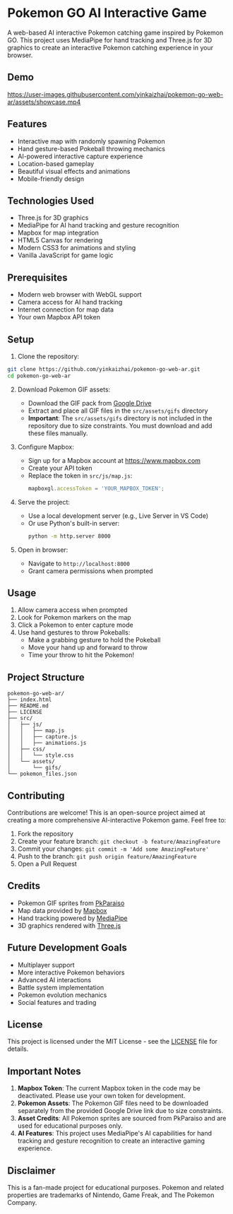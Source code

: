 # Pokemon GO AI Interactive Game

A web-based AI interactive Pokemon catching game inspired by Pokemon GO. This project uses MediaPipe for hand tracking and Three.js for 3D graphics to create an interactive Pokemon catching experience in your browser.

## Demo

https://user-images.githubusercontent.com/yinkaizhai/pokemon-go-web-ar/assets/showcase.mp4

## Features

- Interactive map with randomly spawning Pokemon
- Hand gesture-based Pokeball throwing mechanics
- AI-powered interactive capture experience
- Location-based gameplay
- Beautiful visual effects and animations
- Mobile-friendly design

## Technologies Used

- Three.js for 3D graphics
- MediaPipe for AI hand tracking and gesture recognition
- Mapbox for map integration
- HTML5 Canvas for rendering
- Modern CSS3 for animations and styling
- Vanilla JavaScript for game logic

## Prerequisites

- Modern web browser with WebGL support
- Camera access for AI hand tracking
- Internet connection for map data
- Your own Mapbox API token

## Setup

1. Clone the repository:
```bash
git clone https://github.com/yinkaizhai/pokemon-go-web-ar.git
cd pokemon-go-web-ar
```

2. Download Pokemon GIF assets:
   - Download the GIF pack from [Google Drive](https://drive.google.com/file/d/1xWZTGFYTEHtn_bqpcQE4DPcoNG7zZYLn/view?usp=drive_link)
   - Extract and place all GIF files in the `src/assets/gifs` directory
   - **Important**: The `src/assets/gifs` directory is not included in the repository due to size constraints. You must download and add these files manually.

3. Configure Mapbox:
   - Sign up for a Mapbox account at https://www.mapbox.com
   - Create your API token
   - Replace the token in `src/js/map.js`:
     ```javascript
     mapboxgl.accessToken = 'YOUR_MAPBOX_TOKEN';
     ```

4. Serve the project:
   - Use a local development server (e.g., Live Server in VS Code)
   - Or use Python's built-in server:
     ```bash
     python -m http.server 8000
     ```

5. Open in browser:
   - Navigate to `http://localhost:8000`
   - Grant camera permissions when prompted

## Usage

1. Allow camera access when prompted
2. Look for Pokemon markers on the map
3. Click a Pokemon to enter capture mode
4. Use hand gestures to throw Pokeballs:
   - Make a grabbing gesture to hold the Pokeball
   - Move your hand up and forward to throw
   - Time your throw to hit the Pokemon!

## Project Structure
```
pokemon-go-web-ar/
├── index.html
├── README.md
├── LICENSE
├── src/
│   ├── js/
│   │   ├── map.js
│   │   ├── capture.js
│   │   ├── animations.js
│   ├── css/
│   │   └── style.css
│   └── assets/
│       └── gifs/
└── pokemon_files.json
```

## Contributing

Contributions are welcome! This is an open-source project aimed at creating a more comprehensive AI-interactive Pokemon game. Feel free to:

1. Fork the repository
2. Create your feature branch: `git checkout -b feature/AmazingFeature`
3. Commit your changes: `git commit -m 'Add some AmazingFeature'`
4. Push to the branch: `git push origin feature/AmazingFeature`
5. Open a Pull Request

## Credits

- Pokemon GIF sprites from [PkParaiso](https://www.pkparaiso.com/espada_escudo/sprites_pokemon.php?cid=14&order=#sprites)
- Map data provided by [Mapbox](https://www.mapbox.com)
- Hand tracking powered by [MediaPipe](https://mediapipe.dev/)
- 3D graphics rendered with [Three.js](https://threejs.org/)

## Future Development Goals

- Multiplayer support
- More interactive Pokemon behaviors
- Advanced AI interactions
- Battle system implementation
- Pokemon evolution mechanics
- Social features and trading

## License

This project is licensed under the MIT License - see the [LICENSE](LICENSE) file for details.

## Important Notes

1. **Mapbox Token**: The current Mapbox token in the code may be deactivated. Please use your own token for development.
2. **Pokemon Assets**: The Pokemon GIF files need to be downloaded separately from the provided Google Drive link due to size constraints.
3. **Asset Credits**: All Pokemon sprites are sourced from PkParaiso and are used for educational purposes only.
4. **AI Features**: This project uses MediaPipe's AI capabilities for hand tracking and gesture recognition to create an interactive gaming experience.

## Disclaimer

This is a fan-made project for educational purposes. Pokemon and related properties are trademarks of Nintendo, Game Freak, and The Pokemon Company. 